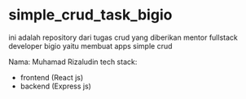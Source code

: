 # simple_crud_task_bigio
ini adalah repository dari tugas crud yang diberikan mentor fullstack developer bigio yaitu membuat apps simple crud

Nama: Muhamad Rizaludin
tech stack:
- frontend (React js)
- backend  (Express js)

